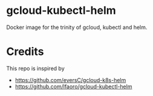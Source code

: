 # gcloud-kubectl-helm
Docker image for the trinity of gcloud, kubectl and helm.


# Credits
This repo is inspired by
* https://github.com/eversC/gcloud-k8s-helm
* https://github.com/lfaoro/gcloud-kubectl-helm
